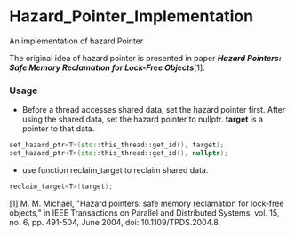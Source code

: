 # Hazard_Pointer_Implementation
An implementation of hazard Pointer

The original idea of hazard pointer is presented in paper ***Hazard Pointers: Safe Memory Reclamation for Lock-Free Objects***[1]. 

### Usage

- Before a thread accesses shared data, set the hazard pointer first. After using the shared data, set the hazard pointer to nullptr. **target** is a pointer to that data.

```c++
set_hazard_ptr<T>(std::this_thread::get_id(), target);
set_hazard_ptr<T>(std::this_thread::get_id(), nullptr);
```

- use function reclaim_target to reclaim shared data.

```c++
reclaim_target<T>(target);
```



[1] M. M. Michael, "Hazard pointers: safe memory reclamation for lock-free objects," in IEEE Transactions on Parallel and Distributed Systems, vol. 15, no. 6, pp. 491-504, June 2004, doi: 10.1109/TPDS.2004.8.

